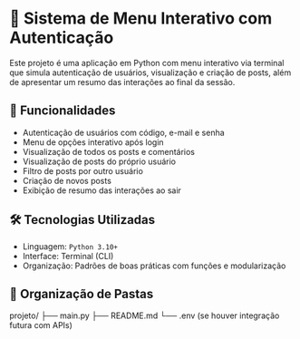 # 🧠 Sistema de Menu Interativo com Autenticação

Este projeto é uma aplicação em Python com menu interativo via terminal que simula autenticação de usuários, visualização e criação de posts, além de apresentar um resumo das interações ao final da sessão.

## 🚀 Funcionalidades

- Autenticação de usuários com código, e-mail e senha
- Menu de opções interativo após login
- Visualização de todos os posts e comentários
- Visualização de posts do próprio usuário
- Filtro de posts por outro usuário
- Criação de novos posts
- Exibição de resumo das interações ao sair

## 🛠 Tecnologias Utilizadas

- Linguagem: `Python 3.10+`
- Interface: Terminal (CLI)
- Organização: Padrões de boas práticas com funções e modularização

## 📂 Organização de Pastas

projeto/
├── main.py
├── README.md
└── .env (se houver integração futura com APIs)
